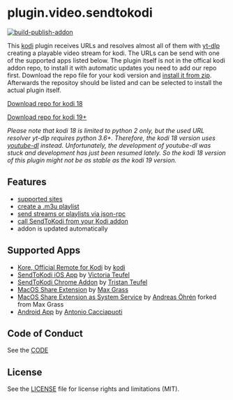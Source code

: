 # plugin.video.sendtokodi

[![build-publish-addon](https://github.com/firsttris/plugin.video.sendtokodi/actions/workflows/build-publish.yml/badge.svg)](https://github.com/firsttris/plugin.video.sendtokodi/actions/workflows/build-publish.yml)

This [kodi](https://github.com/xbmc/xbmc) plugin receives URLs and resolves almost all of them with [yt-dlp](https://github.com/yt-dlp/yt-dlp) creating a playable video stream for kodi. The URLs can be send with one of the supported apps listed below. The plugin itself is not in the offical kodi addon repo, to install it with automatic updates you need to add our repo first. Download the repo file for your kodi version and [install it from zip](https://kodi.wiki/view/Add-on_manager). Afterwards the repositoy should be listed and can be selected to install the actual plugin itself. 

[Download repo for kodi 18](https://github.com/firsttris/repository.sendtokodi/raw/master/repository.sendtokodi/repository.sendtokodi-0.0.1.zip)

[Download repo for kodi 19+](https://github.com/firsttris/repository.sendtokodi.python3/raw/master/repository.sendtokodi.python3/repository.sendtokodi.python3-0.0.1.zip)
 
*Please note that kodi 18 is limited to python 2 only, but the used URL resolver yt-dlp requires python 3.6+. Therefore, the kodi 18 version uses [youtube-dl](https://youtube-dl.org/) instead. Unfortunately, the development of youtube-dl was stuck and development has just been resumed lately. So the kodi 18 version of this plugin might not be as stable as the kodi 19 version.*

## Features
- [supported sites](https://github.com/yt-dlp/yt-dlp/blob/master/supportedsites.md)
- [create a .m3u playlist](./playlist-example.m3u)
- [send streams or playlists via json-rpc](./docs/DEVELOPMENT.md)
- [call SendToKodi from your Kodi addon](./docs/DEVELOPMENT.md)
- addon is updated automatically


## Supported Apps
- [Kore, Official Remote for Kodi](https://play.google.com/store/apps/details?id=org.xbmc.kore&hl=de&gl=US) by [kodi](https://github.com/xbmc/Kore)
- [SendToKodi iOS App](https://itunes.apple.com/de/app/sendtokodi/id1113517603?mt=8) by [Victoria Teufel](https://github.com/viciteufel)
- [SendToKodi Chrome Addon](https://chrome.google.com/webstore/detail/sendtokodi/gbcpfpcacakaadapjcdchbdmdnfbnbaf) by [Tristan Teufel](https://github.com/firsttris)
- [MacOS Share Extension](https://github.com/maxgrass/SendToKodi/releases) by [Max Grass](https://github.com/maxgrass)
- [MacOS Share Extension as System Service](https://github.com/anohren/SendToKodi) by [Andreas Öhrén](https://github.com/anohren) forked from Max Grass
- [Android App](https://play.google.com/store/apps/details?id=com.yantcaccia.stk) by [Antonio Cacciapuoti](https://yantcaccia.github.io/)

## Code of Conduct
See the [CODE](CODE_OF_CONDUCT.md)

## License
See the [LICENSE](LICENSE.md) file for license rights and limitations (MIT).
